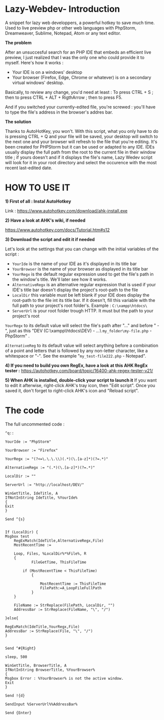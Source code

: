 # Lazy-Webdev- Introduction
A snippet for lazy web developpers, a powerful hotkey to save much time. Used to live preview php or other web languages with PhpStorm, Dreamweaver, Sublime, Notepad, Atom or any text editor.

**The problem**

After an unsuccesful search for an PHP IDE that embeds an efficient live preview, I just realized that I was the only one who could provide it to myself. Here's how it works :
- Your IDE is on a windows' desktop
- Your browser (Firefox, Edge, Chrome or whatever) is on a secondary virtual windows' desktop.

Basically, to review any change, you'd need at least : To press CTRL + S ; then to press CTRL + ALT + RigthArrow ; then to press F5.

And if you switched your currently-edited file, you're screwed : you'll have to type the file's address in the browser's addres bar.

**The solution**

Thanks to AutoHotKey, you won't. With this script, what you only have to do is pressing CTRL + Q and your file will be saved, your desktop will switch to the next one and your browser will refresh to the file that you're editing. It's been created for PHPStorm but it can be used or adapted to any IDE. IDEs usually display the full path from the root to the current file in their window title ; if yours doesn't and if it displays the file's name, Lazy Wedev script will look for it in your root directory and select the occurence with the most recent last-edited date.


# HOW TO USE IT

**1) First of all : Instal AutoHotkey**

Link : https://www.autohotkey.com/download/ahk-install.exe

**2) Have a look at AHK's wiki, if needed**

https://www.autohotkey.com/docs/Tutorial.htm#s12

**3) Download the script and edit it if needed**

Let's look at the settings that you can change with the initial variables of the script :

- `YourIde` is the name of your IDE as it's displayed in its title bar
- `YourBrowser` is the name of your browser as displayed in its title bar
- `YourRegx` is the default regular expression used to get the file's path in the window's title. We'll later see how it works.
- `AlternativeRegx` is an alternative regular expression that is used if your IDE's title bar doesn't display the project's root-path to the file
- `LocalDir` this variable must be left blank if your IDE does display the root-path to the file int its title bar. If it doesn't, fill this variable with the full path to your project's root folder's. Example : `C:\xampp\htdocs\`
- `ServerUrl` is your root folder trough HTTP. It must but the path to your project's root

`YourRegx` to its default value will select the file's path after "...\" and before " -", just as this "DEV (C:\xampp\htdocs\DEV\) - ...\ `my_folder\my-file.php` - PhpStorm" .

`AlternativeReg` to its default value will select anything before a combination of a point and letters that is followed by any non-letter character, like a whitespace or "-". See the example "`my_test-file222.php` - Notepad".

**4) If you need to build you own RegEx, have a look at this AHK RegEx tester :**
https://autohotkey.com/board/topic/16400-ahk-regex-tester-v21/

**5) When AHK is installed, double-click your script to launch it**
If you want to edit it afterwise, right-click AHK's tray icon, then "Edit script". Once you saved it, don't forget to right-click AHK's icon and "Reload script".

# The code
The full uncommented code :
```
^q::

YourIde := "PhpStorm"

YourBrowser := "Firefox"

YourRegx := "(?<=\.\.\.\\)(.*)(\.[a-z]*)(?=.*)"

AlternativeRegx := "(.*)(\.[a-z]*)(?=.*)" 

LocalDir := ""

ServerUrl := "http://localhost/DEV/" 

WinGetTitle, IdeTitle, A 
IfNotInString IdeTitle, %YourIde%
{
Exit
}

Send ^{s}


If (LocalDir) {
Msgbox test
	RegExMatch(IdeTitle,AlternativeRegx,File)
	MostRecentTime :=

	Loop, Files, %LocalDir%*%File%, R
	{
    		FileGetTime, ThisFileTime

   		if (MostRecentTime < ThisFileTime)
    		{

        		MostRecentTime := ThisFileTime
        		FilePath:=A_LoopFileFullPath
    		}
	}

	FileName := StrReplace(FilePath, LocalDir, "")
	AddressBar := StrReplace(FileName, "\", "/")

}else{

RegExMatch(IdeTitle,YourRegx,File)
AddressBar := StrReplace(File, "\", "/")
}


Send ^#{Right} 

sleep, 500

WinGetTitle, BrowserTitle, A 
IfNotInString BrowserTitle, %YourBrowser%
{
Msgbox Error : %YourBrowser% is not the active window.
Exit
}

Send !{d}

SendInput %ServerUrl%%AddressBar%

Send {Enter}
```
